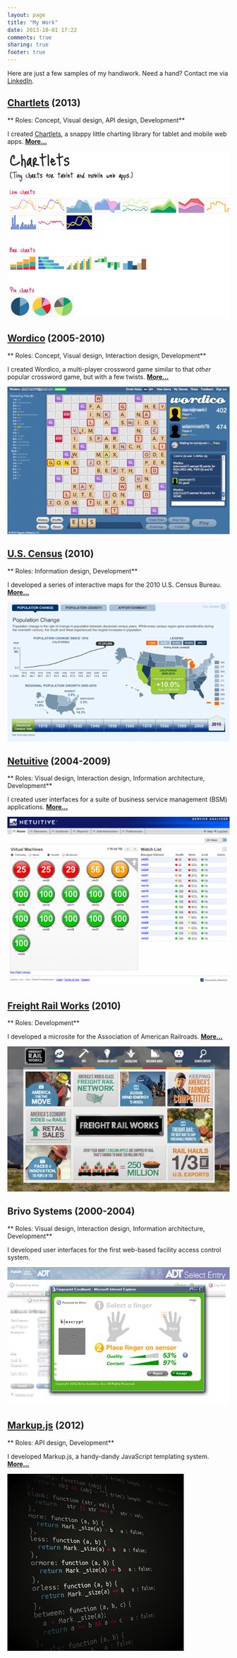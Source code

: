 ```yaml
---
layout: page
title: "My Work"
date: 2013-10-01 17:22
comments: true
sharing: true
footer: true
---
```


Here are just a few samples of my handiwork. Need a hand? Contact me via
[LinkedIn][1].

## [Chartlets](/work/chartlets.html) (2013)

** Roles: Concept, Visual design, API design, Development**

I created [Chartlets][2], a snappy little charting library for tablet and mobile web apps. [**More...**](/work/chartlets.html)

[![](/images/work/chartlets-samples-640x480.png)](/work/chartlets.html)

## [Wordico](/work/wordico.html) (2005-2010)

** Roles: Concept, Visual design, Interaction design, Development**

I created Wordico, a multi-player crossword game similar to that _other_ popular crossword game, but with a few twists. [**More...**](/work/wordico.html)

[![](/images/work/wordico-board-fourscore-640x423.png)](/work/wordico.html)

## [U.S. Census](/work/census.html) (2010)

** Roles: Information design, Development**

I developed a series of interactive maps for the 2010 U.S. Census Bureau. [**More...**](/work/census.html)

[![](/images/work/census-change-640x400.png)](/work/census.html)

## [Netuitive](/work/netuitive.html) (2004-2009)

** Roles: Visual design, Interaction design, Information architecture, Development**

I created user interfaces for a suite of business service management (BSM) applications. [**More...**](/work/netuitive.html)

[![](/images/work/netuitive-dashboard-1-640x485.png)](/work/netuitive.html)

## [Freight Rail Works](/work/railroads.html) (2010)

** Roles: Development**

I developed a microsite for the Association of American Railroads.  [**More...**](/work/railroads.html)

[![](/images/work/freight-home-640x416.jpg)](/work/railroads.html)

## Brivo Systems (2000-2004)

** Roles: Visual design, Interaction design, Information architecture, Development**

I developed user interfaces for the first web-based facility access control system.

![](/images/work/brivo-bio.png)

## [Markup.js][3] (2012)

** Roles: API design, Development**

I developed Markup.js, a handy-dandy JavaScript templating system.  [**More...**][3]

[![](/images/work/markup-400x400.png)][3]

[1]: http://www.linkedin.com/in/adammark/
[2]: http://chartlets.com/
[3]: https://github.com/adammark/Markup.js